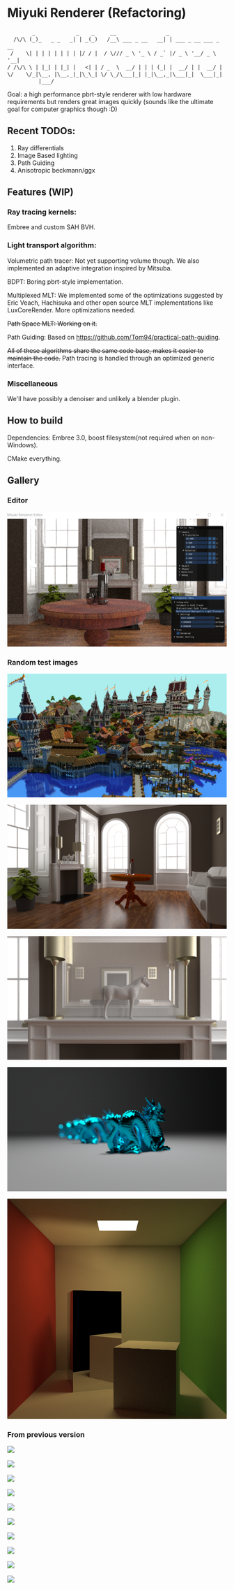 

# Miyuki Renderer (Refactoring)

```
        _             _    _     __                _
  /\/\ (_)_   _ _   _| | _(_)   /__\ ___ _ __   __| | ___ _ __ ___ _ __
 /    \| | | | | | | | |/ / |  / \/// _ \ '_ \ / _` |/ _ \ '__/ _ \ '__|
/ /\/\ \ | |_| | |_| |   <| | / _  \  __/ | | | (_| |  __/ | |  __/ |
\/    \/_|\__, |\__,_|_|\_\_| \/ \_/\___|_| |_|\__,_|\___|_|  \___|_|
          |___/
```

Goal: a high performance pbrt-style renderer with low hardware requirements but renders great images quickly (sounds like the ultimate goal for computer graphics though :D)

## Recent TODOs:
1. Ray differentials
2. Image Based lighting
3. Path Guiding
4. Anisotropic beckmann/ggx

## Features (WIP)
### Ray tracing kernels:
 Embree and custom SAH BVH.

### Light transport algorithm:
Volumetric path tracer: Not yet supporting volume though. We also implemented an adaptive integration inspired by Mitsuba.</br>

BDPT: Boring pbrt-style implementation.</br>

Multiplexed MLT: We implemented some of the optimizations suggested by Eric Veach, Hachisuka and other open source MLT implementations like LuxCoreRender. More optimizations needed.

~~Path Space MLT: Working on it.~~

Path Guiding: Based on https://github.com/Tom94/practical-path-guiding.

~~All of these algorithms share the same code base, makes it easier to maintain the code.~~ Path tracing is handled through an
optimized generic interface.

### Miscellaneous 
We'll have possibly a denoiser and unlikely a blender plugin.

## How to build

Dependencies: Embree 3.0, boost filesystem(not required when on non-Windows).

CMake everything.

## Gallery 
### Editor

![](gallery/editor.png)

### Random test images
![](gallery/mc.png)

![](gallery/fireplace_room_8k.png)

![](gallery/fireplace_room.png)

![](gallery/dof.png)

![](gallery/cornell_box.png)

### From previous version

![](gallery/living_room.png)

![](gallery/breakfast_room.png)

![](gallery/veach.png)

![](gallery/sibenik.png)

![](gallery/vokselia_spawn_pr0.1.png)

![](gallery/ring.png)

![](gallery/sportsCar.png)

![](gallery/conference.png)

![](gallery/vokselia_spawn.png)

![](gallery/tough_box.png)


